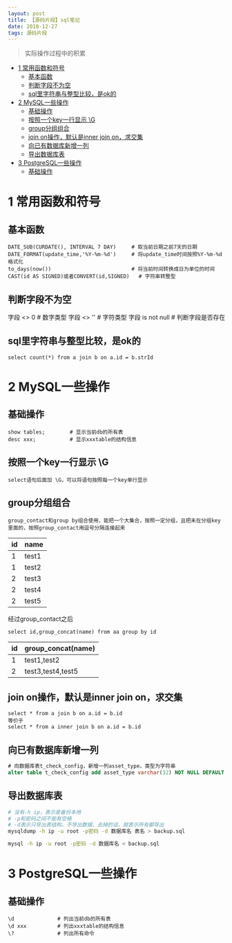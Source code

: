 ```yaml
---
layout: post
title: 【源码片段】sql笔记
date: 2018-12-27 
tags: 源码片段  
---
```

  
> 实际操作过程中的积累

<!-- TOC -->

- [1 常用函数和符号](#1-常用函数和符号)
    - [基本函数](#基本函数)
    - [判断字段不为空](#判断字段不为空)
    - [sql里字符串与整型比较，是ok的](#sql里字符串与整型比较是ok的)
- [2 MySQL一些操作](#2-mysql一些操作)
    - [基础操作](#基础操作)
    - [按照一个key一行显示  \G](#按照一个key一行显示--\g)
    - [group分组组合](#group分组组合)
    - [join on操作，默认是inner join on，求交集](#join-on操作默认是inner-join-on求交集)
    - [向已有数据库新增一列](#向已有数据库新增一列)
    - [导出数据库表](#导出数据库表)
- [3 PostgreSQL一些操作](#3-postgresql一些操作)
    - [基础操作](#基础操作-1)

<!-- /TOC -->

# 1 常用函数和符号
## 基本函数
```
DATE_SUB(CURDATE(), INTERVAL 7 DAY)     # 取当前日期之前7天的日期
DATE_FORMAT(update_time,'%Y-%m-%d')     # 将update_time时间按照%Y-%m-%d格式化
to_days(now())                          # 将当前时间转换成日为单位的时间
CAST(id AS SIGNED)或者CONVERT(id,SIGNED)   # 字符串转整型

```
## 判断字段不为空
字段 <> 0                               # 数字类型
字段 <> ''                              # 字符类型
字段 is not null                        # 判断字段是否存在
## sql里字符串与整型比较，是ok的
```
select count(*) from a join b on a.id = b.strId
```

# 2 MySQL一些操作
## 基础操作
```
show tables;        # 显示当前db的所有表
desc xxx;           # 显示xxxtable的结构信息
```
## 按照一个key一行显示  \G
```
select语句后面加 \G，可以将语句按照每一个key单行显示
```
## group分组组合
```
group_contact和group by组合使用，能把一个大集合，按照一定分组，且把未在分组key里面的，按照group_contact用逗号分隔连接起来
```  
|id|name|
|---|---|
|1|test1|
|1|test2|
|2|test3|
|2|test4|
|2|test5|
经过group_contact之后
```
select id,group_concat(name) from aa group by id
```
|id|group_concat(name)|
|---|---|
|1|test1,test2|
|2|test3,test4,test5|
## join on操作，默认是inner join on，求交集
```
select * from a join b on a.id = b.id
等价于
select * from a inner join b on a.id = b.id
```

## 向已有数据库新增一列

```sql
# 向数据库表t_check_config，新增一列asset_type，类型为字符串
alter table t_check_config add asset_type varchar(32) NOT NULL DEFAULT '' COMMENT '资产类型';
```

## 导出数据库表

```bash
# 没有-h ip，表示是备份本地
# -p和密码之间不能有空格
# -d表示只导出表结构，不导出数据，去掉的话，就表示所有都导出
mysqldump -h ip -u root -p密码 -d 数据库名 表名 > backup.sql

mysql -h ip -u root -p密码 -d 数据库名 < backup.sql
```

# 3 PostgreSQL一些操作
## 基础操作
```
\d              # 列出当前db的所有表
\d xxx          # 列出xxxtable的结构信息
\?              # 列出所有命令
```